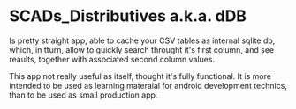 # SCADs_Distributives a.k.a. dDB
Is pretty straight app, able to cache your CSV tables as internal sqlite db, which, in tturn, allow to quickly search throught it's first column, and see reaults, together with associated second column values. 

This app not really useful as itself, thought it's fully functional. It is more intended to be used as learning materaial for android development technics, than to be used as small production app. 